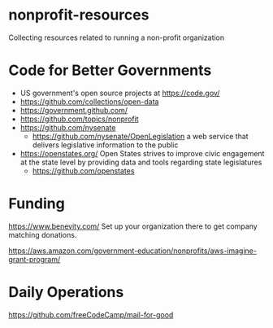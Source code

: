 # nonprofit-resources
Collecting resources related to running a non-profit organization

# Code for Better Governments
  - US government's open source projects at https://code.gov/
  - https://github.com/collections/open-data 
  - https://government.github.com/
  - https://github.com/topics/nonprofit
  - https://github.com/nysenate 
    - https://github.com/nysenate/OpenLegislation  a web service that delivers legislative information to the public
  - https://openstates.org/ Open States strives to improve civic engagement at the state level by providing data and tools regarding state legislatures
    - https://github.com/openstates

# Funding

https://www.benevity.com/ Set up your organization there to get company matching donations. 

https://aws.amazon.com/government-education/nonprofits/aws-imagine-grant-program/

# Daily Operations

https://github.com/freeCodeCamp/mail-for-good
